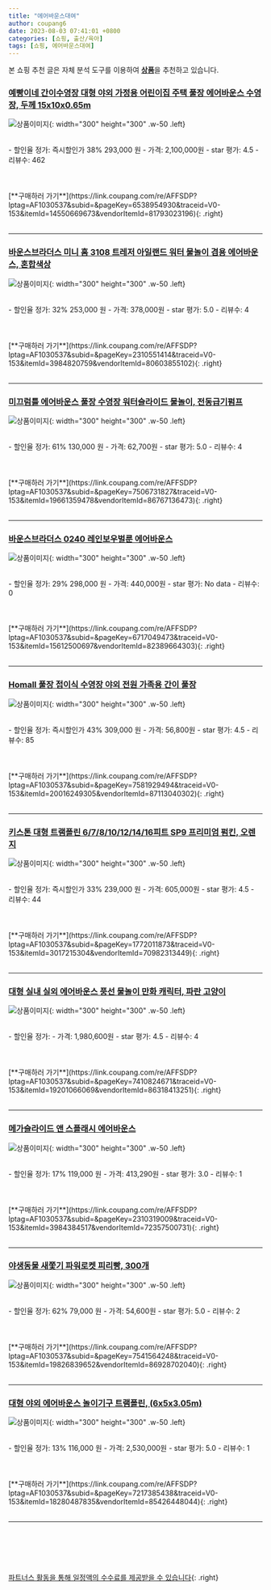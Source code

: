 ```yaml
---
title: "에어바운스대여"
author: coupang6
date: 2023-08-03 07:41:01 +0800
categories: [쇼핑, 출산/육아]
tags: [쇼핑, 에어바운스대여]
---
```


본 쇼핑 추천 글은 자체 분석 도구를 이용하여 [**상품**](https://link.coupang.com/a/bao1ui)을 추천하고 있습니다.

### [예빵이네 간이수영장 대형 야외 가정용 어린이집 주택 풀장 에어바운스 수영장, 두께 15x10x0.65m](https://link.coupang.com/re/AFFSDP?lptag=AF1030537&subid=&pageKey=6538954930&traceid=V0-153&itemId=14550669673&vendorItemId=81793023196)

![상품이미지](https://thumbnail8.coupangcdn.com/thumbnails/remote/230x230ex/image/vendor_inventory/3074/01faa1ffc39807b6f92fd5330fa97c72b56ede019d357f8f194122055dd5.png){: width="300" height="300" .w-50 .left}


<br>
- 할인율 정가: 즉시할인가 38%  293,000   원
- 가격: 2,100,000원
- star 평가: 4.5
- 리뷰수: 462
<br>
<br>
<br>
<br>
[**구매하러 가기**](https://link.coupang.com/re/AFFSDP?lptag=AF1030537&subid=&pageKey=6538954930&traceid=V0-153&itemId=14550669673&vendorItemId=81793023196){: .right}
<br>
<br>

---

### [바운스브라더스 미니 홈 3108 트레저 아일랜드 워터 물놀이 겸용 에어바운스, 혼합색상](https://link.coupang.com/re/AFFSDP?lptag=AF1030537&subid=&pageKey=2310551414&traceid=V0-153&itemId=3984820759&vendorItemId=80603855102)

![상품이미지](https://thumbnail6.coupangcdn.com/thumbnails/remote/230x230ex/image/vendor_inventory/ed31/d6cb47bc19b28a9faae95772baea26fbbb67932a31fdf3d8df9faa74de3c.png){: width="300" height="300" .w-50 .left}


<br>
- 할인율 정가: 32%  253,000   원
- 가격: 378,000원
- star 평가: 5.0
- 리뷰수: 4
<br>
<br>
<br>
<br>
[**구매하러 가기**](https://link.coupang.com/re/AFFSDP?lptag=AF1030537&subid=&pageKey=2310551414&traceid=V0-153&itemId=3984820759&vendorItemId=80603855102){: .right}
<br>
<br>

---

### [미끄럼틀 에어바운스 풀장 수영장 워터슬라이드 물놀이, 전동급기펌프](https://link.coupang.com/re/AFFSDP?lptag=AF1030537&subid=&pageKey=7506731827&traceid=V0-153&itemId=19661359478&vendorItemId=86767136473)

![상품이미지](https://thumbnail10.coupangcdn.com/thumbnails/remote/230x230ex/image/vendor_inventory/a358/da70ddf653e0a01291d3a1475a81f3aef8b2a06e90860f2cfa9f82120657.jpg){: width="300" height="300" .w-50 .left}


<br>
- 할인율 정가: 61%  130,000   원
- 가격: 62,700원
- star 평가: 5.0
- 리뷰수: 4
<br>
<br>
<br>
<br>
[**구매하러 가기**](https://link.coupang.com/re/AFFSDP?lptag=AF1030537&subid=&pageKey=7506731827&traceid=V0-153&itemId=19661359478&vendorItemId=86767136473){: .right}
<br>
<br>

---

### [바운스브라더스 0240 레인보우벌룬 에어바운스](https://link.coupang.com/re/AFFSDP?lptag=AF1030537&subid=&pageKey=6717049473&traceid=V0-153&itemId=15612500697&vendorItemId=82389664303)

![상품이미지](https://thumbnail7.coupangcdn.com/thumbnails/remote/230x230ex/image/vendor_inventory/d942/532caab0d450015d3b5c74ec7ccb40da831ac0858609d218cf0aa28caffd.jpg){: width="300" height="300" .w-50 .left}


<br>
- 할인율 정가: 29%  298,000   원
- 가격: 440,000원
- star 평가: No data
- 리뷰수: 0
<br>
<br>
<br>
<br>
[**구매하러 가기**](https://link.coupang.com/re/AFFSDP?lptag=AF1030537&subid=&pageKey=6717049473&traceid=V0-153&itemId=15612500697&vendorItemId=82389664303){: .right}
<br>
<br>

---

### [Homall 풀장 접이식 수영장 야외 전원 가족용 간이 풀장](https://link.coupang.com/re/AFFSDP?lptag=AF1030537&subid=&pageKey=7581929494&traceid=V0-153&itemId=20016249305&vendorItemId=87113040302)

![상품이미지](https://thumbnail10.coupangcdn.com/thumbnails/remote/230x230ex/image/vendor_inventory/db0c/85c6673193579387acdf6a6e4a8b69368de73f5a81634d690cce155282c7.jpg){: width="300" height="300" .w-50 .left}


<br>
- 할인율 정가: 즉시할인가 43%  309,000   원
- 가격: 56,800원
- star 평가: 4.5
- 리뷰수: 85
<br>
<br>
<br>
<br>
[**구매하러 가기**](https://link.coupang.com/re/AFFSDP?lptag=AF1030537&subid=&pageKey=7581929494&traceid=V0-153&itemId=20016249305&vendorItemId=87113040302){: .right}
<br>
<br>

---

### [키스톤 대형 트램폴린 6/7/8/10/12/14/16피트 SP9 프리미엄 펌킨, 오렌지](https://link.coupang.com/re/AFFSDP?lptag=AF1030537&subid=&pageKey=1772011873&traceid=V0-153&itemId=3017215304&vendorItemId=70982313449)

![상품이미지](https://thumbnail7.coupangcdn.com/thumbnails/remote/230x230ex/image/vendor_inventory/9f62/2560035fd6980913ec7728a3f91a08a3d5361f6dc4ff92fc94db6a31e1ac.jpg){: width="300" height="300" .w-50 .left}


<br>
- 할인율 정가: 즉시할인가 33%  239,000   원
- 가격: 605,000원
- star 평가: 4.5
- 리뷰수: 44
<br>
<br>
<br>
<br>
[**구매하러 가기**](https://link.coupang.com/re/AFFSDP?lptag=AF1030537&subid=&pageKey=1772011873&traceid=V0-153&itemId=3017215304&vendorItemId=70982313449){: .right}
<br>
<br>

---

### [대형 실내 실외 에어바운스 풍선 물놀이 만화 캐릭터, 파란 고양이](https://link.coupang.com/re/AFFSDP?lptag=AF1030537&subid=&pageKey=7410824671&traceid=V0-153&itemId=19201066069&vendorItemId=86318413251)

![상품이미지](https://thumbnail9.coupangcdn.com/thumbnails/remote/230x230ex/image/vendor_inventory/4095/195fb69b327206f2392bd601cdac1eff89ded5a47f8be8912e40f68a469d.jpg){: width="300" height="300" .w-50 .left}


<br>
- 할인율 정가: 
- 가격: 1,980,600원
- star 평가: 4.5
- 리뷰수: 4
<br>
<br>
<br>
<br>
[**구매하러 가기**](https://link.coupang.com/re/AFFSDP?lptag=AF1030537&subid=&pageKey=7410824671&traceid=V0-153&itemId=19201066069&vendorItemId=86318413251){: .right}
<br>
<br>

---

### [메가슬라이드 앤 스플래시 에어바운스](https://link.coupang.com/re/AFFSDP?lptag=AF1030537&subid=&pageKey=2310319009&traceid=V0-153&itemId=3984384517&vendorItemId=72357500731)

![상품이미지](https://thumbnail8.coupangcdn.com/thumbnails/remote/230x230ex/image/rs_quotation_api/2706/719d30268c0acd180ee5f5da14d0fd0a06ff82cf4528ccfc37fbc916ba06.jpg){: width="300" height="300" .w-50 .left}


<br>
- 할인율 정가: 17%  119,000   원
- 가격: 413,290원
- star 평가: 3.0
- 리뷰수: 1
<br>
<br>
<br>
<br>
[**구매하러 가기**](https://link.coupang.com/re/AFFSDP?lptag=AF1030537&subid=&pageKey=2310319009&traceid=V0-153&itemId=3984384517&vendorItemId=72357500731){: .right}
<br>
<br>

---

### [야생동물 새쫓기 파워로켓 피리빵, 300개](https://link.coupang.com/re/AFFSDP?lptag=AF1030537&subid=&pageKey=7541564248&traceid=V0-153&itemId=19826839652&vendorItemId=86928702040)

![상품이미지](https://thumbnail6.coupangcdn.com/thumbnails/remote/230x230ex/image/vendor_inventory/43a6/36d182ad684c561a6cfa78a5b78aad089b77e5870729e50704c96bc7ccb7.jpg){: width="300" height="300" .w-50 .left}


<br>
- 할인율 정가: 62%  79,000   원
- 가격: 54,600원
- star 평가: 5.0
- 리뷰수: 2
<br>
<br>
<br>
<br>
[**구매하러 가기**](https://link.coupang.com/re/AFFSDP?lptag=AF1030537&subid=&pageKey=7541564248&traceid=V0-153&itemId=19826839652&vendorItemId=86928702040){: .right}
<br>
<br>

---

### [대형 야외 에어바운스 놀이기구 트램폴린, (6x5x3.05m)](https://link.coupang.com/re/AFFSDP?lptag=AF1030537&subid=&pageKey=7217385438&traceid=V0-153&itemId=18280487835&vendorItemId=85426448044)

![상품이미지](https://thumbnail8.coupangcdn.com/thumbnails/remote/230x230ex/image/vendor_inventory/a919/a593ce8a90e7b9b53d8e9914dc36ec7e543246f07045822cb56b45977c74.png){: width="300" height="300" .w-50 .left}


<br>
- 할인율 정가: 13%  116,000   원
- 가격: 2,530,000원
- star 평가: 5.0
- 리뷰수: 1
<br>
<br>
<br>
<br>
[**구매하러 가기**](https://link.coupang.com/re/AFFSDP?lptag=AF1030537&subid=&pageKey=7217385438&traceid=V0-153&itemId=18280487835&vendorItemId=85426448044){: .right}
<br>
<br>

---
<br><br><br><br><br> [파트너스 활동을 통해 일정액의 수수료를 제공받을 수 있습니다](https://link.coupang.com/a/bao1ui){: .right}